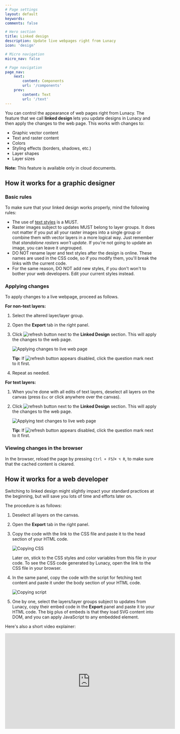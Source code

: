 ```yaml
---
# Page settings
layout: default
keywords:
comments: false

# Hero section
title: Linked design
description: Update live webpages right from Lunacy
icon: 'design'

# Micro navigation
micro_nav: false

# Page navigation
page_nav:
    next:
        content: Components
        url: '/components'
    prev:
        content: Text
        url: '/text'
---
```


You can control the appearance of web pages right from Lunacy. The feature that we call **linked design** lets you update designs in Lunacy and then apply the changes to the web page. This works with changes to:

* Graphic vector content
* Text and raster content
* Colors
* Styling effects (borders, shadows, etc.)
* Layer shapes
* Layer sizes

<div class="callout callout--warning">
    <p><strong>Note:</strong> This feature is available only in cloud documents.</p>
</div>

## How it works for a graphic designer

### Basic rules

To make sure that your linked design works properly, mind the following rules:

* The use of <a href="https://docs.icons8.com/layerstyles/" target="_blank">text styles</a> is a MUST.
* Raster images subject to updates MUST belong to layer groups. It does not matter if you put all your raster images into a single group or combine them with vector layers in a more logical way. Just remember that *standalone rasters won't update*. If you're not going to update an image, you can leave it ungrouped.
* DO NOT rename layer and text styles after the design is online. These names are used in the CSS code, so if you modify them, you'll break the links with the current code.
* For the same reason, DO NOT add new styles, if you don't won't to bother your web developers. Edit your current styles instead.

### Applying changes
To apply changes to a live webpage, proceed as follows.

**For non-text layers:**

1. Select the altered layer/layer group.
2. Open the **Export** tab in the right panel.
3. Click ![refresh button](/public/refresh_icon.png) next to the **Linked Design** section. This will apply the changes to the web page.


    ![Applying changes to live web page](/public/Linked_design_applying_changes.png)

    **Tip:** If ![refresh button](/public/refresh_icon.png) appears disabled, click the question mark next to it first.

4. Repeat as needed.

**For text layers:**

1. When you're done with all edits of text layers, deselect all layers on the canvas (press `Esc` or click anywhere over the canvas).
2. Click ![refresh button](/public/refresh_icon.png) next to the **Linked Design** section. This will apply the changes to the web page.

    ![Applying text changes to live web page](/public/Linked_design_applying_changes_text.png)

    **Tip:** If ![refresh button](/public/refresh_icon.png) appears disabled, click the question mark next to it first.

### Viewing changes in the browser
In the browser, reload the page by pressing `Ctrl + F5`/`⌘ ⌥ R`, to make sure that the cached content is cleared.

## How it works for a web developer

Switching to linked design might slightly impact your standard practices at the beginning, but will save you lots of time and efforts later on. 

The procedure is as follows:

1. Deselect all layers on the canvas.
2. Open the **Export** tab in the right panel.
3. Copy the code with the link to the CSS file and paste it to the head section of your HTML code.

    ![Copying CSS](/public/Linked_design_copying_CSS.png)

    Later on, stick to the CSS styles and color variables from this file in your code. To see the CSS code generated by Lunacy, open the link to the CSS file in your browser.

4. In the same panel, copy the code with the script for fetching text content and paste it under the body section of your HTML code.

    ![Copying script](/public/Linked_design_copying_script.png)

5. One by one, select the layers/layer groups subject to updates from Lunacy, copy their embed code in the **Export** panel and paste it to your HTML code. The big plus of embeds is that they load SVG content into DOM, and you can apply JavaScript to any embedded element. 

Here's also a short video explainer:

<iframe width="560" height="315" src="https://www.youtube.com/embed/a707KuNnT9A" title="YouTube video player" frameborder="0" allow="accelerometer; autoplay; clipboard-write; encrypted-media; gyroscope; picture-in-picture" allowfullscreen></iframe>

